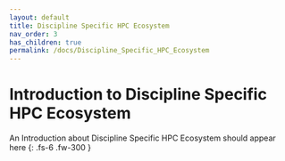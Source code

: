 ```yaml
---
layout: default
title: Discipline Specific HPC Ecosystem
nav_order: 3
has_children: true
permalink: /docs/Discipline_Specific_HPC_Ecosystem
---
```


# Introduction to Discipline Specific HPC Ecosystem

An Introduction about Discipline Specific HPC Ecosystem should appear here
{: .fs-6 .fw-300 }
